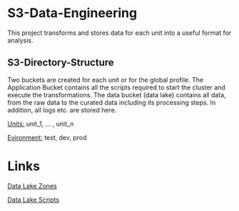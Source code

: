 # S3-Data-Engineering
This project transforms and stores data for each unit into a useful format for analysis.

## S3-Directory-Structure
Two buckets are created for each unit or for the global profile. The Application Bucket contains all the scripts required to start the cluster and execute the transformations.
The data bucket (data lake) contains all data, from the raw data to the curated data including its processing steps. In addition, all logs etc. are stored here.

<Units:> unit_1, ... , unit_n

<Evironment:> test, dev, prod

# Links
[Data Lake Zones](https://www.google.com)

[Data Lake Scripts](https://www.google.com)
